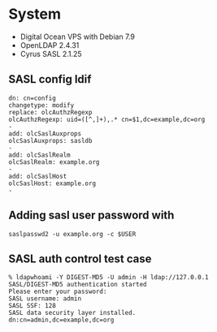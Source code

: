 # System

* Digital Ocean VPS with Debian 7.9
* OpenLDAP 2.4.31
* Cyrus SASL 2.1.25

## SASL config ldif

    dn: cn=config
    changetype: modify
    replace: olcAuthzRegexp
    olcAuthzRegexp: uid=([^,]+),.* cn=$1,dc=example,dc=org
    -
    add: olcSaslAuxprops
    olcSaslAuxprops: sasldb
    -
    add: olcSaslRealm
    olcSaslRealm: example.org
    -
    add: olcSaslHost
    olcSaslHost: example.org
    -

## Adding sasl user password with

    saslpasswd2 -u example.org -c $USER

## SASL auth control test case

    % ldapwhoami -Y DIGEST-MD5 -U admin -H ldap://127.0.0.1
    SASL/DIGEST-MD5 authentication started
    Please enter your password: 
    SASL username: admin
    SASL SSF: 128
    SASL data security layer installed.
    dn:cn=admin,dc=example,dc=org
